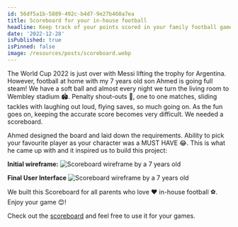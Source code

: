 ```yaml
---
id: 56df5a1b-5889-492c-b4d7-9e27b460a7ea
title: Scoreboard for your in-house football
headline: Keep track of your points scored in your family football games!
date: '2022-12-28'
isPublished: true
isPinned: false
image: /resources/posts/scoreboard.webp
---
```


The World Cup 2022 is just over with Messi lifting the trophy for Argentina. However, football at home with my 7 years old son Ahmed is going full steam! We have a soft ball and almost every night we turn the living room to Wembley stadium 🏟️. Penalty shout-outs 🥅, one to one matches, sliding tackles with laughing out loud, flying saves, so much going on. As the fun goes on, keeping the accurate score becomes very difficult. We needed a scoreboard.

Ahmed designed the board and laid down the requirements. Ability to pick your favourite player as your character was a MUST HAVE 😂. This is what he came up with and it inspired us to build this project:

**Initial wireframe:**
![Scoreboard wireframe by a 7 years old](/resources/posts/scoreboard-design.webp "Scoreboard wireframe by a 7 years old")

**Final User Interface**
![Scoreboard wireframe by a 7 years old](/resources/posts/scoreboard-screenshot.webp "Scoreboard wireframe by a 7 years old")


We built this Scoreboard for all parents who love ❤️ in-house football ⚽️. Enjoy your game 😊!

Check out the [scoreboard](https://scoreboard.etilia.com/) and feel free to use it for your games.